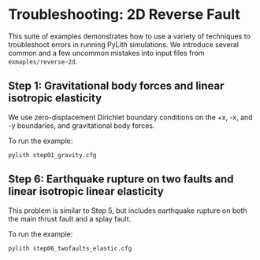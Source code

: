 # Troubleshooting: 2D Reverse Fault

This suite of examples demonstrates how to use a variety of techniques
to troubleshoot errors in running PyLith simulations.  We introduce 
several common and a few uncommon mistakes into input files
from `exmaples/reverse-2d`.

## Step 1: Gravitational body forces and linear isotropic elasticity

We use zero-displacement Dirichlet boundary conditions on the +x, -x, and -y
boundaries, and gravitational body forces.

To run the example:
```
pylith step01_gravity.cfg
```

## Step 6: Earthquake rupture on two faults and linear isotropic linear elasticity

This problem is similar to Step 5, but includes earthquake rupture on both
the main thrust fault and a splay fault.

To run the example:
```
pylith step06_twofaults_elastic.cfg
```

